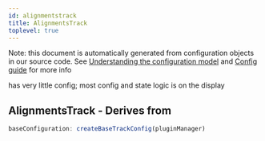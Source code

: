 ```yaml
---
id: alignmentstrack
title: AlignmentsTrack
toplevel: true
---
```


Note: this document is automatically generated from configuration objects in
our source code. See [Understanding the configuration
model](/docs/devguide_config/) and [Config guide](/docs/config_guide) for more
info

has very little config; most config and state logic is on the display

## AlignmentsTrack - Derives from

```js
baseConfiguration: createBaseTrackConfig(pluginManager)
```
